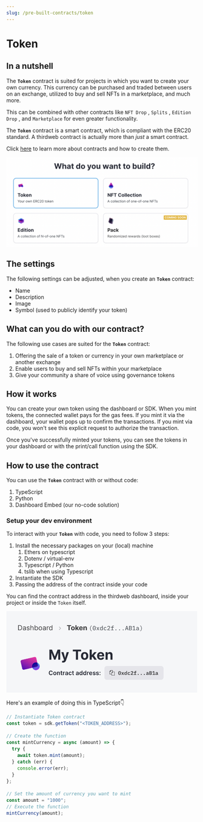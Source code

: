 ```yaml
---
slug: /pre-built-contracts/token
---
```


# Token

## In a nutshell

The **`Token`** contract is suited for projects in which you want to create your own currency. This currency can be purchased and traded between users on an exchange, utilized to buy and sell NFTs in a marketplace, and much more.

This can be combined with other contracts like `NFT Drop` , `Splits` , `Edition Drop` , and `Marketplace` for even greater functionality.

The **`Token`** contract is a smart contract, which is compliant with the ERC20 standard. A thirdweb contract is actually more than _just_ a smart contract.

Click [here](/pre-built-contracts) to learn more about contracts and how to create them.

![Select Token from dashboard options](./assets/select-token-from-dashboard.png)

## The settings

The following settings can be adjusted, when you create an **`Token`** contract:

- Name
- Description
- Image
- Symbol (used to publicly identify your token)

## What can you do with our contract?

The following use cases are suited for the **`Token`** contract:

1. Offering the sale of a token or currency in your own marketplace or another exchange
2. Enable users to buy and sell NFTs within your marketplace
3. Give your community a share of voice using governance tokens
<!-- 4. Restricted transfer (check out this use case with Edition Drop [here](/guides/make-your-nft-non-transferable)) -->

## How it works

You can create your own token using the dashboard or SDK. When you mint tokens, the connected wallet pays for the gas fees. If you mint it via the dashboard, your wallet pops up to confirm the transactions. If you mint via code, you won't see this explicit request to authorize the transaction.

Once you've successfully minted your tokens, you can see the tokens in your dashboard or with the print/call function using the SDK.

## How to use the contract

You can use the **`Token`** contract with or without code:

1. TypeScript
2. Python
3. Dashboard Embed (our no-code solution)

### Setup your dev environment

To interact with your **`Token`** with code, you need to follow 3 steps:

1. Install the necessary packages on your (local) machine
   1. Ethers on typescript
   2. Dotenv / virtual-env
   3. Typescript / Python
   4. tslib when using Typescript
2. Instantiate the SDK
3. Passing the address of the contract inside your code

<!-- To install the necessary packages for TypeScript or Python on your (local) machine and instantiate the SDK in your code, check out [this](/guides/sdk-guide) guide to help you with that. Note, you can instantiate the SDK in multiple ways, so make sure to check out that guide. -->

You can find the contract address in the thirdweb dashboard, inside your project or inside the `Token` itself.

![Contract address shown in Token contract page](./assets/token-contract-address.png)

<!-- In order to make use of our SDK, you need to establish a connection to a blockchain. Click [here](learn/connect-to-blockchain) to learn how to connect to the blockchain and instantiate our SDK. -->

<!-- For this guide, you will need to instantiate the SDK following [these](/learn-thirdweb/connect-to-blockchain#using-your-own-signer-with-thirdweb) steps, using your own signer with thirdweb. -->

Here's an example of doing this in TypeScript👇

```jsx
// Instantiate Token contract
const token = sdk.getToken("<TOKEN_ADDRESS>");

// Create the function
const mintCurrency = async (amount) => {
  try {
    await token.mint(amount);
  } catch (err) {
    console.error(err);
  }
};

// Set the amount of currency you want to mint
const amount = "1000";
// Execute the function
mintCurrency(amount);
```
